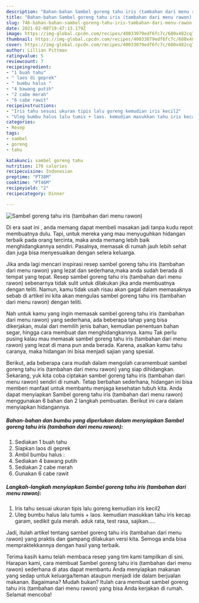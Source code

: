 ```yaml
---
description: "Bahan-bahan Sambel goreng tahu iris (tambahan dari menu rawon) yang lezat Untuk Jualan"
title: "Bahan-bahan Sambel goreng tahu iris (tambahan dari menu rawon) yang lezat Untuk Jualan"
slug: 746-bahan-bahan-sambel-goreng-tahu-iris-tambahan-dari-menu-rawon-yang-lezat-untuk-jualan
date: 2021-02-08T19:47:13.179Z
image: https://img-global.cpcdn.com/recipes/40033079edf6fc7c/680x482cq70/sambel-goreng-tahu-iris-tambahan-dari-menu-rawon-foto-resep-utama.jpg
thumbnail: https://img-global.cpcdn.com/recipes/40033079edf6fc7c/680x482cq70/sambel-goreng-tahu-iris-tambahan-dari-menu-rawon-foto-resep-utama.jpg
cover: https://img-global.cpcdn.com/recipes/40033079edf6fc7c/680x482cq70/sambel-goreng-tahu-iris-tambahan-dari-menu-rawon-foto-resep-utama.jpg
author: Lillian Pittman
ratingvalue: 5
reviewcount: 7
recipeingredient:
- "1 buah tahu"
- " laos di geprek"
- " bumbu halus "
- "4 bawang putih"
- "2 cabe merah"
- "6 cabe rawit"
recipeinstructions:
- "Iris tahu sesuai ukuran tipis lalu goreng kemudian iris kecil2"
- "Uleg bumbu halus lalu tumis + laos. kemudian masukkan tahu iris kecap garam, sedikit gula merah. aduk rata, test rasa, sajikan....."
categories:
- Resep
tags:
- sambel
- goreng
- tahu

katakunci: sambel goreng tahu 
nutrition: 170 calories
recipecuisine: Indonesian
preptime: "PT38M"
cooktime: "PT46M"
recipeyield: "2"
recipecategory: Dinner

---
```



![Sambel goreng tahu iris (tambahan dari menu rawon)](https://img-global.cpcdn.com/recipes/40033079edf6fc7c/680x482cq70/sambel-goreng-tahu-iris-tambahan-dari-menu-rawon-foto-resep-utama.jpg)

Di era  saat ini , anda memang dapat membeli masakan jadi tanpa kudu repot membuatnya dulu. Tapi, untuk mereka yang mau menyuguhkan hidangan terbaik pada orang tercinta, maka anda memang lebih baik menghidangkannya sendiri. Pasalnya, memasak di rumah jauh lebih sehat dan juga bisa menyesuaikan dengan selera keluarga.

Jika anda lagi mencari inspirasi resep sambel goreng tahu iris (tambahan dari menu rawon) yang lezat dan sederhana,maka anda sudah berada di tempat yang tepat. Resep sambel goreng tahu iris (tambahan dari menu rawon)  sebenarnya tidak sulit untuk dilakukan jika anda membuatnya dengan teliti. Namun, kamu tidak usah risau akan gagal dalam memasaknya 
sebab di artikel ini kita akan mengulas sambel goreng tahu iris (tambahan dari menu rawon) dengan teliti.  



Nah untuk kamu yang ingin memasak sambel goreng tahu iris (tambahan dari menu rawon) yang sederhana, ada beberapa tahap yang bisa dikerjakan, mulai dari memilih jenis bahan, kemudian penentuan bahan segar, hingga cara membuat dan menghidangkannya. kamu Tak perlu pusing kalau mau memasak sambel goreng tahu iris (tambahan dari menu rawon) yang lezat di mana pun anda berada. Karena, asalkan kamu  tahu caranya, maka hidangan ini bisa menjadi sajian yang spesial.

Berikut, ada beberapa cara mudah dalam mengolah caramembuat sambel goreng tahu iris (tambahan dari menu rawon) yang siap dihidangkan. Sekarang, yuk kita coba ciptakan sambel goreng tahu iris (tambahan dari menu rawon) sendiri di rumah. Tetap berbahan sederhana, hidangan ini bisa memberi manfaat untuk membantu menjaga kesehatan tubuh kita. Anda dapat menyiapkan Sambel goreng tahu iris (tambahan dari menu rawon) menggunakan 6 bahan dan 2 langkah pembuatan. Berikut ini cara dalam menyiapkan hidangannya.

<!--inarticleads1-->

##### Bahan-bahan dan bumbu yang diperlukan dalam menyiapkan Sambel goreng tahu iris (tambahan dari menu rawon):

1. Sediakan 1 buah tahu
1. Siapkan  laos di geprek
1. Ambil  bumbu halus :
1. Sediakan 4 bawang putih
1. Sediakan 2 cabe merah
1. Gunakan 6 cabe rawit




<!--inarticleads2-->

##### Langkah-langkah menyiapkan Sambel goreng tahu iris (tambahan dari menu rawon):

1. Iris tahu sesuai ukuran tipis lalu goreng kemudian iris kecil2
1. Uleg bumbu halus lalu tumis + laos. kemudian masukkan tahu iris kecap garam, sedikit gula merah. aduk rata, test rasa, sajikan.....




Jadi, itulah artikel tentang  sambel goreng tahu iris (tambahan dari menu rawon)  yang praktis dan gampang dilakukan versi kita. Semoga anda bisa mempraktekkannya dengan hasil yang terbaik. 

Terima kasih kamu telah membaca resep yang tim kami tampilkan di sini. Harapan kami, cara membuat  Sambel goreng tahu iris (tambahan dari menu rawon) sederhana di atas dapat membantu Anda menyiapkan makanan yang sedap untuk keluarga/teman ataupun menjadi ide dalam berjualan makanan. Bagaimana? Mudah bukan? Itulah cara membuat sambel goreng tahu iris (tambahan dari menu rawon) yang bisa Anda kerjakan di rumah. Selamat mencoba!

